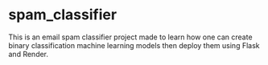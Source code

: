 # spam_classifier
This is an email spam classifier project made to learn how one can create binary classification machine learning models then deploy them using Flask and Render.
